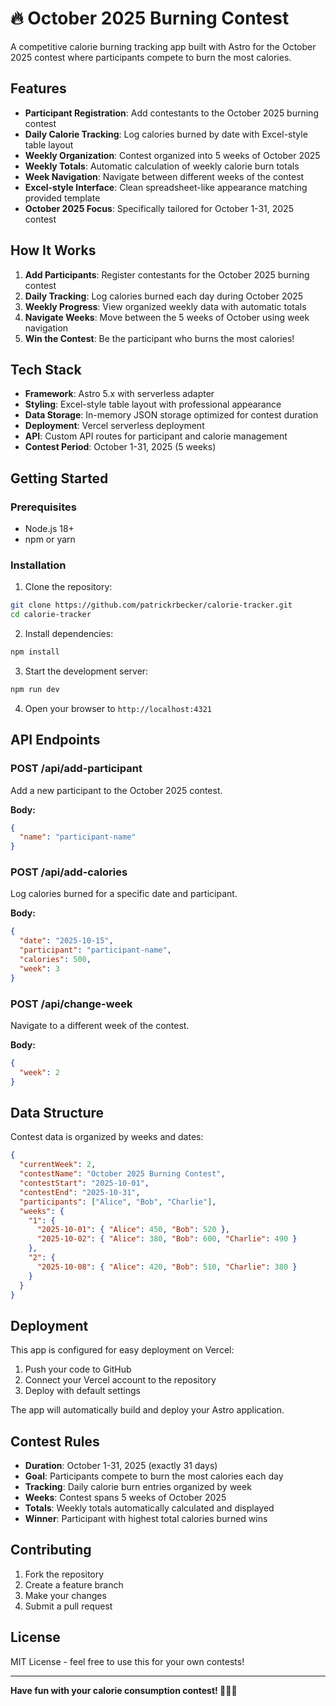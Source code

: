 # 🔥 October 2025 Burning Contest

A competitive calorie burning tracking app built with Astro for the October 2025 contest where participants compete to burn the most calories.

## Features

- **Participant Registration**: Add contestants to the October 2025 burning contest
- **Daily Calorie Tracking**: Log calories burned by date with Excel-style table layout
- **Weekly Organization**: Contest organized into 5 weeks of October 2025
- **Weekly Totals**: Automatic calculation of weekly calorie burn totals
- **Week Navigation**: Navigate between different weeks of the contest
- **Excel-style Interface**: Clean spreadsheet-like appearance matching provided template
- **October 2025 Focus**: Specifically tailored for October 1-31, 2025 contest

## How It Works

1. **Add Participants**: Register contestants for the October 2025 burning contest
2. **Daily Tracking**: Log calories burned each day during October 2025
3. **Weekly Progress**: View organized weekly data with automatic totals
4. **Navigate Weeks**: Move between the 5 weeks of October using week navigation
5. **Win the Contest**: Be the participant who burns the most calories!

## Tech Stack

- **Framework**: Astro 5.x with serverless adapter
- **Styling**: Excel-style table layout with professional appearance
- **Data Storage**: In-memory JSON storage optimized for contest duration
- **Deployment**: Vercel serverless deployment
- **API**: Custom API routes for participant and calorie management
- **Contest Period**: October 1-31, 2025 (5 weeks)

## Getting Started

### Prerequisites
- Node.js 18+ 
- npm or yarn

### Installation

1. Clone the repository:
```bash
git clone https://github.com/patrickrbecker/calorie-tracker.git
cd calorie-tracker
```

2. Install dependencies:
```bash
npm install
```

3. Start the development server:
```bash
npm run dev
```

4. Open your browser to `http://localhost:4321`

## API Endpoints

### POST /api/add-participant
Add a new participant to the October 2025 contest.

**Body:**
```json
{
  "name": "participant-name"
}
```

### POST /api/add-calories
Log calories burned for a specific date and participant.

**Body:**
```json
{
  "date": "2025-10-15",
  "participant": "participant-name", 
  "calories": 500,
  "week": 3
}
```

### POST /api/change-week
Navigate to a different week of the contest.

**Body:**
```json
{
  "week": 2
}
```

## Data Structure

Contest data is organized by weeks and dates:

```json
{
  "currentWeek": 2,
  "contestName": "October 2025 Burning Contest",
  "contestStart": "2025-10-01",
  "contestEnd": "2025-10-31",
  "participants": ["Alice", "Bob", "Charlie"],
  "weeks": {
    "1": {
      "2025-10-01": { "Alice": 450, "Bob": 520 },
      "2025-10-02": { "Alice": 380, "Bob": 600, "Charlie": 490 }
    },
    "2": {
      "2025-10-08": { "Alice": 420, "Bob": 510, "Charlie": 380 }
    }
  }
}
```

## Deployment

This app is configured for easy deployment on Vercel:

1. Push your code to GitHub
2. Connect your Vercel account to the repository
3. Deploy with default settings

The app will automatically build and deploy your Astro application.

## Contest Rules

- **Duration**: October 1-31, 2025 (exactly 31 days)
- **Goal**: Participants compete to burn the most calories each day
- **Tracking**: Daily calorie burn entries organized by week
- **Weeks**: Contest spans 5 weeks of October 2025
- **Totals**: Weekly totals automatically calculated and displayed
- **Winner**: Participant with highest total calories burned wins

## Contributing

1. Fork the repository
2. Create a feature branch
3. Make your changes
4. Submit a pull request

## License

MIT License - feel free to use this for your own contests!

---

**Have fun with your calorie consumption contest! 🍕🍔🍰**
